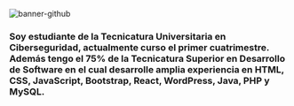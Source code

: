 ![banner-github](https://github.com/alcarazbrian/alcarazbrian/assets/88253226/189b4036-1336-4f91-87bf-52da9c65a19f)

<h3 align="left">
  Soy estudiante de la Tecnicatura Universitaria en Ciberseguridad, actualmente curso el primer cuatrimestre. Además tengo el 75% de la Tecnicatura Superior en Desarrollo de Software en el cual desarrolle amplia experiencia en HTML, CSS, JavaScript, Bootstrap, React, WordPress, Java, PHP y MySQL.
</h3>
